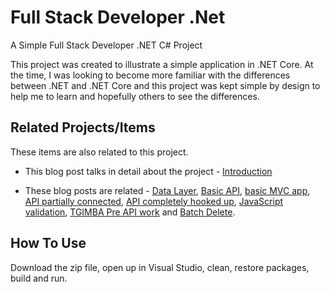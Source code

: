# Full Stack Developer .Net
A Simple Full Stack Developer .NET C# Project

This project was created to illustrate a simple application in .NET Core.  At the time, I was looking to become more familiar with the differences between .NET and .NET Core and this project was kept simple by design to help me to learn and hopefully others to see the differences.

## Related Projects/Items

These items are also related to this project. 

* This blog post talks in detail about the project - 
<a href="https://erichelin.wordpress.com/2018/03/29/full-stack-developer-the-datastore/">Introduction</a>

* These blog posts are related - 
<a href="https://erichelin.wordpress.com/2018/03/29/full-stack-developer-part-2-the-data-layer/">Data Layer</a>,
<a href="https://erichelin.wordpress.com/2018/05/07/full-stack-developer-part-3-the-api/">Basic API</a>,
<a href="https://erichelin.wordpress.com/2018/05/08/full-stack-developer-part-4-1-the-basic-web-mvc-app/">basic MVC app</a>,
<a href="https://erichelin.wordpress.com/2018/05/16/full-stack-developer-part-4-2-first-controller-model-view-hooked-up-to-web-api/">API partially connected</a>,
<a href="https://erichelin.wordpress.com/2018/05/27/full-stack-developer-part-4-3-web-application-completely-hooked-up-to-api/">API completely hooked up</a>,
<a href="https://erichelin.wordpress.com/2018/06/03/full-stack-developer-part-6-javascript-validation/">JavaScript validation</a>,
<a href="https://erichelin.wordpress.com/2019/07/13/tgimba-net-core-pre-api-work/">TGIMBA Pre API work</a> and
<a href="https://erichelin.wordpress.com/2020/02/08/http-did-you-know-i-didnt-til-i-tried/">Batch Delete</a>.

## How To Use
Download the zip file, open up in Visual Studio, clean, restore packages, build and run.
